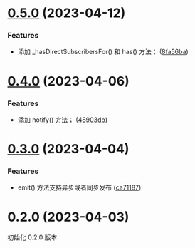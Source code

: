 # [0.5.0](https://github.com/yaohaixiao/subscribers.js/compare/0.4.0...0.5.0) (2023-04-12)


### Features

* 添加 _hasDirectSubscribersFor() 和 has() 方法； ([8fa56ba](https://github.com/yaohaixiao/subscribers.js/commit/8fa56ba4df478ee7cc4f72294c075aa7095551f3))



# [0.4.0](https://github.com/yaohaixiao/subscribers.js/compare/0.3.0...0.4.0) (2023-04-06)


### Features

* 添加 notify() 方法； ([48903db](https://github.com/yaohaixiao/subscribers.js/commit/48903dbf3b8e0be9c1196554faa624b008b03416))



# [0.3.0](https://github.com/yaohaixiao/subscribers.js/compare/0.2.0...0.3.0) (2023-04-04)


### Features

* emit() 方法支持异步或者同步发布 ([ca71187](https://github.com/yaohaixiao/subscribers.js/commit/ca711874df594d66e687659155c6d22f8899f5fd))



# 0.2.0 (2023-04-03)

初始化 0.2.0 版本



